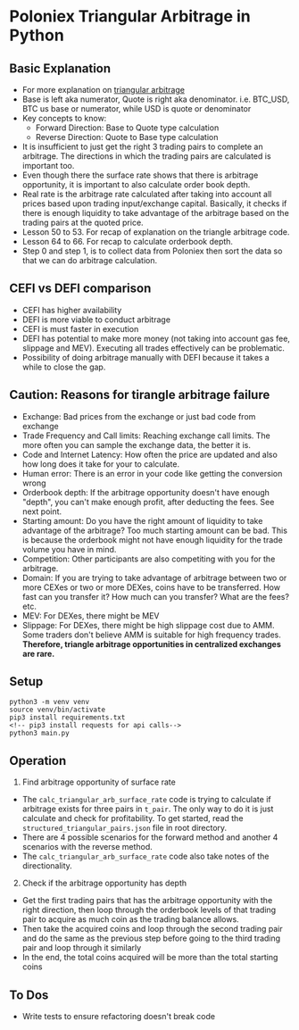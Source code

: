 # Poloniex Triangular Arbitrage in Python

## Basic Explanation
- For more explanation on [triangular arbitrage](https://en.wikipedia.org/wiki/Triangular_arbitrage)
- Base is left aka numerator, Quote is right aka denominator. i.e. BTC_USD, BTC us base or numerator, while USD is quote or denominator
- Key concepts to know: 
  - Forward Direction: Base to Quote type calculation
  - Reverse Direction: Quote to Base type calculation
- It is insufficient to just get the right 3 trading pairs to complete an arbitrage. The directions in which the trading pairs are calculated is important too.
- Even though there the surface rate shows that there is arbitrage opportunity, it is important to also calculate order book depth.
- Real rate is the arbitrage rate calculated after taking into account all prices based upon trading input/exchange capital. Basically, it checks if there is enough liquidity to take advantage of the arbitrage based on the trading pairs at the quoted price.
- Lesson 50 to 53. For recap of explanation on the triangle arbitrage code.
- Lesson 64 to 66. For recap to calculate orderbook depth.
- Step 0 and step 1, is to collect data from Poloniex then sort the data so that we can do arbitrage calculation.

## CEFI vs DEFI comparison
- CEFI has higher availability
- DEFI is more viable to conduct arbitrage
- CEFI is must faster in execution
- DEFI has potential to make more money (not taking into account gas fee, slippage and MEV). Executing all trades effectively can be problematic.
- Possibility of doing arbitrage manually with DEFI because it takes a while to close the gap.

## Caution: Reasons for tirangle arbitrage failure
- Exchange: Bad prices from the exchange or just bad code from exchange
- Trade Frequency and Call limits: Reaching exchange call limits. The more often you can sample the exchange data, the better it is.
- Code and Internet Latency: How often the price are updated and also how long does it take for your to calculate.
- Human error: There is an error in your code like getting the conversion wrong
- Orderbook depth: If the arbitrage opportunity doesn't have enough "depth", you can't make enough profit, after deducting the fees. See next point.
- Starting amount: Do you have the right amount of liquidity to take advantage of the arbitrage? Too much starting amount can be bad. This is because the orderbook might not have enough liquidity for the trade volume you have in mind.
- Competition: Other participants are also competiting with you for the arbitrage.
- Domain: If you are trying to take advantage of arbitrage between two or more CEXes or two or more DEXes, coins have to be transferred. How fast can you transfer it? How much can you transfer? What are the fees? etc.
- MEV: For DEXes, there might be MEV
- Slippage: For DEXes, there might be high slippage cost due to AMM. Some traders don't believe AMM is suitable for high frequency trades.
**Therefore, triangle arbitrage opportunities in centralized exchanges are rare.**

## Setup
```
python3 -m venv venv
source venv/bin/activate
pip3 install requirements.txt
<!-- pip3 install requests for api calls-->
python3 main.py
```

## Operation
1. Find arbitrage opportunity of surface rate
  - The `calc_triangular_arb_surface_rate` code is trying to calculate if arbitrage exists for three pairs in `t_pair`. The only way to do it is just calculate and check for profitability. To get started, read the `structured_triangular_pairs.json` file in root directory.
  - There are 4 possible scenarios for the forward method and another 4 scenarios with the reverse method.
  - The `calc_triangular_arb_surface_rate` code also take notes of the directionality.

2. Check if the arbitrage opportunity has depth
  - Get the first trading pairs that has the arbitrage opportunity with the right direction, then loop through the orderbook levels of that trading pair to acquire as much coin as the trading balance allows.
  - Then take the acquired coins and loop through the second trading pair and do the same as the previous step before going to the third trading pair and loop through it similarly
  - In the end, the total coins acquired will be more than the total starting coins

## To Dos
- Write tests to ensure refactoring doesn't break code


